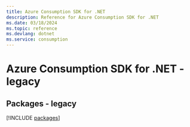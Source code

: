 ```yaml
---
title: Azure Consumption SDK for .NET
description: Reference for Azure Consumption SDK for .NET
ms.date: 03/18/2024
ms.topic: reference
ms.devlang: dotnet
ms.service: consumption
---
```

# Azure Consumption SDK for .NET - legacy
## Packages - legacy
[!INCLUDE [packages](consumption-index.md)]